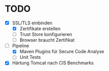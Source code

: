 # TODO
- [x] SSL/TLS einbinden
  - [x] Zertifikate erstellen
  - [ ] Trust Store konfigurieren
  - [ ] Browser braucht Zertifikat 
- [ ] Pipeline
  - [x] Maven Plugins für Secure Code Analyse
  - [ ] Unit Tests
- [x] Härtung Tomcat nach CIS Benchmarks